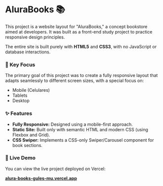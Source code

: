 # AluraBooks 📚

This project is a website layout for "AluraBooks," a concept bookstore aimed at developers. It was built as a front-end study project to practice responsive design principles.

The entire site is built purely with **HTML5** and **CSS3**, with no JavaScript or database interactions.

### 🚀 Key Focus
The primary goal of this project was to create a fully responsive layout that adapts seamlessly to different screen sizes, with a special focus on:
* Mobile (Celulares)
* Tablets
* Desktop

### ✨ Features
* **Fully Responsive:** Designed using a mobile-first approach.
* **Static Site:** Built only with semantic HTML and modern CSS (using Flexbox and Grid).
* **CSS Swiper:** Implements a CSS-only Swiper/Carousel component for book sections.

### 🔗 Live Demo
You can view the live project deployed on Vercel:

**[alura-books-gules-mu.vercel.app](https://alura-books-gules-mu.vercel.app)**

